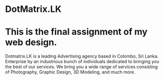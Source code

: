 # DotMatrix.LK

# This is the final assignment of my web design.

Dotmatrix.LK is a leading Advertising agency based in Colombo, Sri Lanka. Enterprise by an industrious bunch of individuals dedicated to bringing you the best of our services. We bring you a wide range of services consisting of Photography, Graphic Design, 3D Modeling, and much more.
